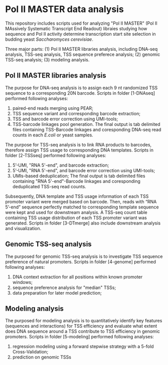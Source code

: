 # Pol II MASTER data analysis

This repository includes scripts used for analyzing "Pol II MASTER" (Pol II MAssively Systematic Transcript End Readout) libraies studying how sequence and Pol II activity determine transcription start site selection in budding yeast *Saccharomyces cerevisiae*.

Three major parts: (1) Pol II MASTER libraries analysis, including DNA-seq analysis, TSS-seq analysis, TSS sequence preferece analysis; (2) genomic TSS-seq analysis; (3) modeling analysis.

## Pol II MASTER libraries analysis
The purpose for DNA-seq analysis is to assign each 9 nt randomized TSS sequence to a corresponding 20N barcode. Scripts in folder [1-DNAseq] performed following analyses:
1. paired-end reads merging using PEAR;
2. TSS sequence variant and corresponding barcode extraction;
3. TSS and barcode error correction using UMI-tools;
4. TSS-barcode linkages pool generation.
The final output is tab delimited files containing TSS-Barcode linkages and coresponding DNA-seq read counts in each *E.coli* or yeast samples.

The purpose for TSS-seq analysis is to link RNA products to barcodes, therefore assign TSS usage to corresponding DNA templates. Scripts in folder [2-TSSseq] performed following analyses:
1. 5’-UMI, "RNA 5'-end", and barcode extraction;
2. 5’-UMI, "RNA 5'-end", and barcode error correction using UMI-tools;
3. UMIs-based deduplication;
The final output is tab delimited files containing "RNA 5'-end"-Barcode linkages and coresponding deduplicated TSS-seq read counts.

Subsequently, DNA template and TSS usage information of each TSS promoter variant were merged based on barcode. Then, reads with “RNA 5’-end” sequence perfectly matched to corresponding template sequence were kept and used for downstream analysis. A TSS-seq count table containing TSS usage distribution of each TSS promoter variant was generated. Scripts in folder [3-DTmerge] also include downstream analysis and visualization.

## Genomic TSS-seq analysis
The purposed for genomic TSS-seq analysis is to investigate TSS sequence preference of natural promoters. Scripts in folder [4-genome] performed following analyses:
1. DNA context extraction for all positions within known promoter windows;
2. sequence preference analysis for "median" TSSs;
3. data preparation for later model prediction;

## Modeling analysis
The purposed for modeling analysis is to quantitatively identify key features (sequences and interactions) for TSS efficiency and evaluate what extent does DNA sequence around a TSS contribute to TSS efficiency in genomic promoters. Scripts in folder [5-modeling] performed following analyses:
1. regression modeling using a forward stepwise strategy with a 5-fold Cross-Validation;
2. prediction on genomic TSSs


